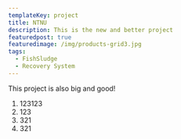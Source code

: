 ```yaml
---
templateKey: project
title: NTNU
description: This is the new and better project
featuredpost: true
featuredimage: /img/products-grid3.jpg
tags:
  - FishSludge
  - Recovery System
---
```

This project is also big and good!

1. 123123
2. 123
3. 321
4. 321

